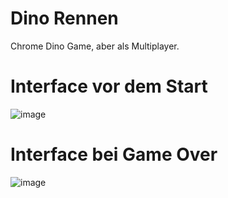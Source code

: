 # Dino Rennen
Chrome Dino Game, aber als Multiplayer.

# Interface vor dem Start
![image](https://github.com/ayntk-ai/dino-rennen/assets/122374094/b5abc4f5-c116-49af-a852-75cb8b812378)

# Interface bei Game Over
![image](https://github.com/ayntk-ai/dino-rennen/assets/122374094/475cac4a-fa45-4324-8e1c-43de3cd17df8)
